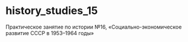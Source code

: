 # history_studies_15
Практическое занятие по истории №16, «Социально-экономическое развитие СССР в 1953–1964 годы»
